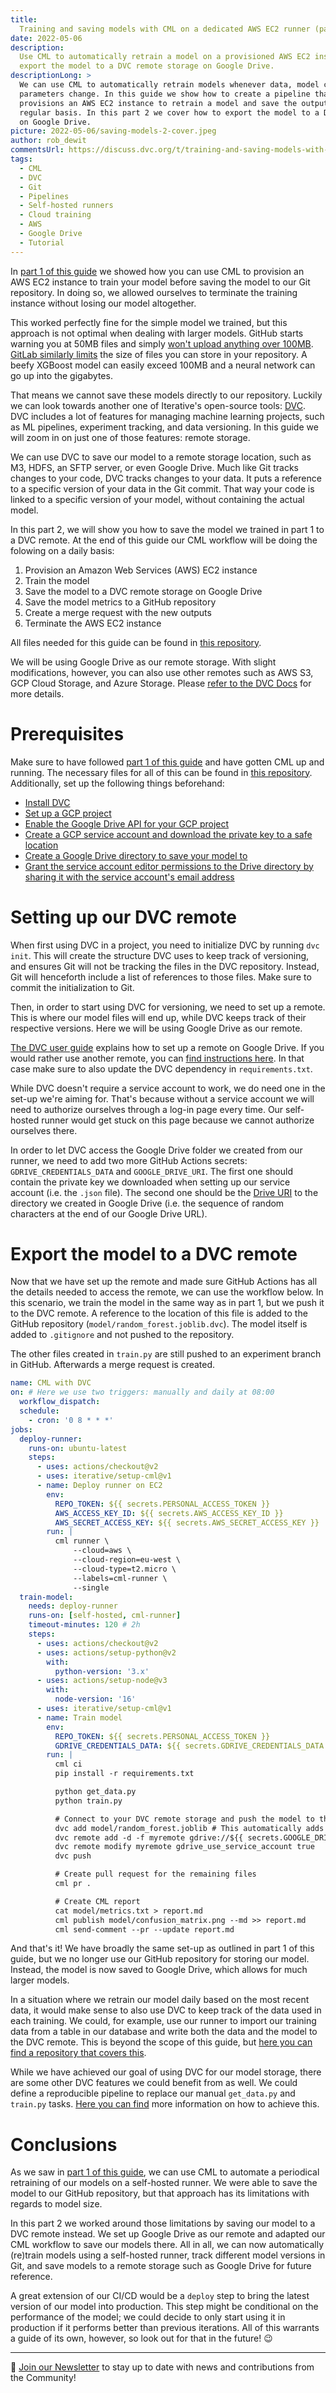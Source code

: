 ```yaml
---
title:
  Training and saving models with CML on a dedicated AWS EC2 runner (part 2)
date: 2022-05-06
description:
  Use CML to automatically retrain a model on a provisioned AWS EC2 instance and
  export the model to a DVC remote storage on Google Drive.
descriptionLong: >
  We can use CML to automatically retrain models whenever data, model code, or
  parameters change. In this guide we show how to create a pipeline that
  provisions an AWS EC2 instance to retrain a model and save the output on a
  regular basis. In this part 2 we cover how to export the model to a DVC remote
  on Google Drive.
picture: 2022-05-06/saving-models-2-cover.jpeg
author: rob_dewit
commentsUrl: https://discuss.dvc.org/t/training-and-saving-models-with-cml-on-a-self-hosted-aws-ec2-runner/1155
tags:
  - CML
  - DVC
  - Git
  - Pipelines
  - Self-hosted runners
  - Cloud training
  - AWS
  - Google Drive
  - Tutorial
---
```


In [part 1 of this guide](https://dvc.org/blog/CML-runners-saving-models-1) we
showed how you can use CML to provision an AWS EC2 instance to train your model
before saving the model to our Git repository. In doing so, we allowed ourselves
to terminate the training instance without losing our model altogether.

This worked perfectly fine for the simple model we trained, but this approach is
not optimal when dealing with larger models. GitHub starts warning you at 50MB
files and simply
[won't upload anything over 100MB](https://docs.github.com/en/repositories/working-with-files/managing-large-files/about-large-files-on-github).
[GitLab similarly limits](https://docs.gitlab.com/ee/user/gitlab_com/index.html#account-and-limit-settings)
the size of files you can store in your repository. A beefy XGBoost model can
easily exceed 100MB and a neural network can go up into the gigabytes.

That means we cannot save these models directly to our repository. Luckily we
can look towards another one of Iterative's open-source tools:
[DVC](https://dvc.org). DVC includes a lot of features for managing machine
learning projects, such as ML pipelines, experiment tracking, and data
versioning. In this guide we will zoom in on just one of those features: remote
storage.

We can use DVC to save our model to a remote storage location, such as M3, HDFS,
an SFTP server, or even Google Drive. Much like Git tracks changes to your code,
DVC tracks changes to your data. It puts a reference to a specific version of
your data in the Git commit. That way your code is linked to a specific version
of your model, without containing the actual model.

In this part 2, we will show you how to save the model we trained in part 1 to a
DVC remote. At the end of this guide our CML workflow will be doing the folowing
on a daily basis:

1. Provision an Amazon Web Services (AWS) EC2 instance
1. Train the model
1. Save the model to a DVC remote storage on Google Drive
1. Save the model metrics to a GitHub repository
1. Create a merge request with the new outputs
1. Terminate the AWS EC2 instance

All files needed for this guide can be found in
[this repository](https://github.com/iterative/example_model_export_cml).

<admon type="tip">

We will be using Google Drive as our remote storage. With slight modifications,
however, you can also use other remotes such as AWS S3, GCP Cloud Storage, and
Azure Storage. Please
[refer to the DVC Docs](https://dvc.org/doc/command-reference/remote/add#supported-storage-types)
for more details.

</admon>

# Prerequisites

Make sure to have followed
[part 1 of this guide](https://dvc.org/blog/CML-runners-saving-models-1) and
have gotten CML up and running. The necessary files for all of this can be found
in [this repository](https://github.com/iterative/example_model_export_cml).
Additionally, set up the following things beforehand:

- [Install DVC](https://dvc.org/doc/install)
- [Set up a GCP project](https://dvc.org/doc/user-guide/setup-google-drive-remote#using-a-custom-google-cloud-project-recommended)
- [Enable the Google Drive API for your GCP project](https://console.cloud.google.com/apis/library/drive.googleapis.com)
- [Create a GCP service account and download the private key to a safe location](https://dvc.org/doc/user-guide/setup-google-drive-remote#using-service-accounts)
- [Create a Google Drive directory to save your model to](https://support.google.com/drive/answer/2375091?hl=en&co=GENIE.Platform%3DDesktop)
- [Grant the service account editor permissions to the Drive directory by sharing it with the service account's email address](https://support.google.com/drive/answer/7166529?hl=en&co=GENIE.Platform%3DDesktop)

# Setting up our DVC remote

When first using DVC in a project, you need to initialize DVC by running
`dvc init`. This will create the structure DVC uses to keep track of versioning,
and ensures Git will not be tracking the files in the DVC repository. Instead,
Git will henceforth include a list of references to those files. Make sure to
commit the initialization to Git.

Then, in order to start using DVC for versioning, we need to set up a remote.
This is where our model files will end up, while DVC keeps track of their
respective versions. Here we will be using Google Drive as our remote.

[The DVC user guide](https://dvc.org/doc/user-guide/setup-google-drive-remote#setup-a-google-drive-dvc-remote)
explains how to set up a remote on Google Drive. If you would rather use another
remote, you can
[find instructions here](https://dvc.org/doc/command-reference/remote/add#supported-storage-types).
In that case make sure to also update the DVC dependency in `requirements.txt`.

While DVC doesn't require a service account to work, we do need one in the
set-up we're aiming for. That's because without a service account we will need
to authorize ourselves through a log-in page every time. Our self-hosted runner
would get stuck on this page because we cannot authorize ourselves there.

In order to let DVC access the Google Drive folder we created from our runner,
we need to add two more GitHub Actions secrets: `GDRIVE_CREDENTIALS_DATA` and
`GOOGLE_DRIVE_URI`. The first one should contain the private key we downloaded
when setting up our service account (i.e. the `.json` file). The second one
should be the [Drive URI](https://cloud.google.com/bigquery/external-data-drive)
to the directory we created in Google Drive (i.e. the sequence of random
characters at the end of our Google Drive URL).

# Export the model to a DVC remote

Now that we have set up the remote and made sure GitHub Actions has all the
details needed to access the remote, we can use the workflow below. In this
scenario, we train the model in the same way as in part 1, but we push it to the
DVC remote. A reference to the location of this file is added to the GitHub
repository (`model/random_forest.joblib.dvc`). The model itself is added to
`.gitignore` and not pushed to the repository.

The other files created in `train.py` are still pushed to an experiment branch
in GitHub. Afterwards a merge request is created.

```yaml
name: CML with DVC
on: # Here we use two triggers: manually and daily at 08:00
  workflow_dispatch:
  schedule:
    - cron: '0 8 * * *'
jobs:
  deploy-runner:
    runs-on: ubuntu-latest
    steps:
      - uses: actions/checkout@v2
      - uses: iterative/setup-cml@v1
      - name: Deploy runner on EC2
        env:
          REPO_TOKEN: ${{ secrets.PERSONAL_ACCESS_TOKEN }}
          AWS_ACCESS_KEY_ID: ${{ secrets.AWS_ACCESS_KEY_ID }}
          AWS_SECRET_ACCESS_KEY: ${{ secrets.AWS_SECRET_ACCESS_KEY }}
        run: |
          cml runner \
              --cloud=aws \
              --cloud-region=eu-west \
              --cloud-type=t2.micro \
              --labels=cml-runner \
              --single
  train-model:
    needs: deploy-runner
    runs-on: [self-hosted, cml-runner]
    timeout-minutes: 120 # 2h
    steps:
      - uses: actions/checkout@v2
      - uses: actions/setup-python@v2
        with:
          python-version: '3.x'
      - uses: actions/setup-node@v3
        with:
          node-version: '16'
      - uses: iterative/setup-cml@v1
      - name: Train model
        env:
          REPO_TOKEN: ${{ secrets.PERSONAL_ACCESS_TOKEN }}
          GDRIVE_CREDENTIALS_DATA: ${{ secrets.GDRIVE_CREDENTIALS_DATA }}
        run: |
          cml ci
          pip install -r requirements.txt

          python get_data.py
          python train.py

          # Connect to your DVC remote storage and push the model to there
          dvc add model/random_forest.joblib # This automatically adds the model to your .gitignore
          dvc remote add -d -f myremote gdrive://${{ secrets.GOOGLE_DRIVE_URI }}
          dvc remote modify myremote gdrive_use_service_account true
          dvc push

          # Create pull request for the remaining files
          cml pr .

          # Create CML report
          cat model/metrics.txt > report.md
          cml publish model/confusion_matrix.png --md >> report.md
          cml send-comment --pr --update report.md
```

And that's it! We have broadly the same set-up as outlined in part 1 of this
guide, but we no longer use our GitHub repository for storing our model.
Instead, the model is now saved to Google Drive, which allows for much larger
models.

<admon type="tip">

In a situation where we retrain our model daily based on the most recent data,
it would make sense to also use DVC to keep track of the data used in each
training. We could, for example, use our runner to import our training data from
a table in our database and write both the data and the model to the DVC remote.
This is beyond the scope of this guide, but
[here you can find a repository that covers this](https://github.com/iterative/cml_dvc_case).

</admon>

<admon type="tip">

While we have achieved our goal of using DVC for our model storage, there are
some other DVC features we could benefit from as well. We could define a
reproducible pipeline to replace our manual `get_data.py` and `train.py` tasks.
[Here you can find](https://dvc.org/doc/start/data-pipelines) more information
on how to achieve this.

</admon>

# Conclusions

As we saw in [part 1 of this guide](/blog/CML-runners-saving-models-1), we can
use CML to automate a periodical retraining of our models on a self-hosted
runner. We were able to save the model to our GitHub repository, but that
approach has its limitations with regards to model size.

In this part 2 we worked around those limitations by saving our model to a DVC
remote instead. We set up Google Drive as our remote and adapted our CML
workflow to save our models there. All in all, we can now automatically
(re)train models using a self-hosted runner, track different model versions in
Git, and save models to a remote storage such as Google Drive for future
reference.

A great extension of our CI/CD would be a `deploy` step to bring the latest
version of our model into production. This step might be conditional on the
performance of the model; we could decide to only start using it in production
if it performs better than previous iterations. All of this warrants a guide of
its own, however, so look out for that in the future! 😉

---

📰 [Join our Newsletter](https://share.hsforms.com/1KRL5_dTbQMKfV7nDD6V-8g4sbyq)
to stay up to date with news and contributions from the Community!
